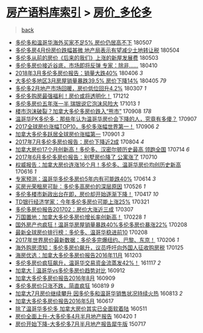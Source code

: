 [房产语料库索引](../../README.md)  > [房价_多伦多](房价_多伦多.md)
====
> [back](../README.md)

- [多伦多和温哥华海外买家不足5% 房价仍居高不下](http://jkwz.applinzi.com/ittc/7100289742296056842.html#%E5%A4%9A%E4%BC%A6%E5%A4%9A%E5%92%8C%E6%B8%A9%E5%93%A5%E5%8D%8E%E6%B5%B7%E5%A4%96%E4%B9%B0%E5%AE%B6%E4%B8%8D%E8%B6%B35%25+%E6%88%BF%E4%BB%B7%E4%BB%8D%E5%B1%85%E9%AB%98%E4%B8%8D%E4%B8%8B) 180507  
- [多伦多房4月份房价跌幅甚微 地产局表示有望减少土地转让税](http://jkwz.applinzi.com/ittc/7099367147358913552.html#%E5%A4%9A%E4%BC%A6%E5%A4%9A%E6%88%BF4%E6%9C%88%E4%BB%BD%E6%88%BF%E4%BB%B7%E8%B7%8C%E5%B9%85%E7%94%9A%E5%BE%AE+%E5%9C%B0%E4%BA%A7%E5%B1%80%E8%A1%A8%E7%A4%BA%E6%9C%89%E6%9C%9B%E5%87%8F%E5%B0%91%E5%9C%9F%E5%9C%B0%E8%BD%AC%E8%AE%A9%E7%A8%8E) 180504  
- [多伦多从前的房价《后来的我们》上涨的新屋发展费](http://jkwz.applinzi.com/ittc/7098717219951477776.html#%E5%A4%9A%E4%BC%A6%E5%A4%9A%E4%BB%8E%E5%89%8D%E7%9A%84%E6%88%BF%E4%BB%B7%E3%80%8A%E5%90%8E%E6%9D%A5%E7%9A%84%E6%88%91%E4%BB%AC%E3%80%8B%E4%B8%8A%E6%B6%A8%E7%9A%84%E6%96%B0%E5%B1%8B%E5%8F%91%E5%B1%95%E8%B4%B9) 180503  
- [多伦多房价接近谷底，市场即将反弹 专家：除非……](http://jkwz.applinzi.com/ittc/7090476977998005258.html#%E5%A4%9A%E4%BC%A6%E5%A4%9A%E6%88%BF%E4%BB%B7%E6%8E%A5%E8%BF%91%E8%B0%B7%E5%BA%95%EF%BC%8C%E5%B8%82%E5%9C%BA%E5%8D%B3%E5%B0%86%E5%8F%8D%E5%BC%B9+%E4%B8%93%E5%AE%B6%EF%BC%9A%E9%99%A4%E9%9D%9E%E2%80%A6%E2%80%A6) 180410  
- [2018年3月多伦多房价报告：销量大跌40%](http://jkwz.applinzi.com/ittc/7088623730282726417.html#2018%E5%B9%B43%E6%9C%88%E5%A4%9A%E4%BC%A6%E5%A4%9A%E6%88%BF%E4%BB%B7%E6%8A%A5%E5%91%8A%EF%BC%9A%E9%94%80%E9%87%8F%E5%A4%A7%E8%B7%8C40%25) 180406 *3* 
- [大多伦多地区3月房屋销量暴跌39.5% 房价下降14%](http://jkwz.applinzi.com/ittc/7088340733818045447.html#%E5%A4%A7%E5%A4%9A%E4%BC%A6%E5%A4%9A%E5%9C%B0%E5%8C%BA3%E6%9C%88%E6%88%BF%E5%B1%8B%E9%94%80%E9%87%8F%E6%9A%B4%E8%B7%8C39.5%25+%E6%88%BF%E4%BB%B7%E4%B8%8B%E9%99%8D14%25) 180405 *79* 
- [多伦多2月地产市场回暖，房价低位回升4.2%](http://jkwz.applinzi.com/ittc/7077654813146088458.html#%E5%A4%9A%E4%BC%A6%E5%A4%9A2%E6%9C%88%E5%9C%B0%E4%BA%A7%E5%B8%82%E5%9C%BA%E5%9B%9E%E6%9A%96%EF%BC%8C%E6%88%BF%E4%BB%B7%E4%BD%8E%E4%BD%8D%E5%9B%9E%E5%8D%874.2%25) 180307 *1* 
- [多伦多购房最强福利！房价或将透明化！](http://jkwz.applinzi.com/ittc/7046137508826448912.html#%E5%A4%9A%E4%BC%A6%E5%A4%9A%E8%B4%AD%E6%88%BF%E6%9C%80%E5%BC%BA%E7%A6%8F%E5%88%A9%EF%BC%81%E6%88%BF%E4%BB%B7%E6%88%96%E5%B0%86%E9%80%8F%E6%98%8E%E5%8C%96%EF%BC%81) 171212  
- [多伦多房价五年涨一半 瑞银说它泡沫风险大](http://jkwz.applinzi.com/ittc/7024005941610152976.html#%E5%A4%9A%E4%BC%A6%E5%A4%9A%E6%88%BF%E4%BB%B7%E4%BA%94%E5%B9%B4%E6%B6%A8%E4%B8%80%E5%8D%8A+%E7%91%9E%E9%93%B6%E8%AF%B4%E5%AE%83%E6%B3%A1%E6%B2%AB%E9%A3%8E%E9%99%A9%E5%A4%A7) 171013 *1* 
- [楼市泡沫破裂？加拿大多伦多房价跌入“熊市”](http://jkwz.applinzi.com/ittc/7010956748440224785.html#%E6%A5%BC%E5%B8%82%E6%B3%A1%E6%B2%AB%E7%A0%B4%E8%A3%82%EF%BC%9F%E5%8A%A0%E6%8B%BF%E5%A4%A7%E5%A4%9A%E4%BC%A6%E5%A4%9A%E6%88%BF%E4%BB%B7%E8%B7%8C%E5%85%A5%E2%80%9C%E7%86%8A%E5%B8%82%E2%80%9D) 170908 *178* 
- [温哥华PK多伦多：那些年认为温哥华房价会下降的人，究竟有多傻？](http://jkwz.applinzi.com/ittc/7010441346371027984.html#%E6%B8%A9%E5%93%A5%E5%8D%8EPK%E5%A4%9A%E4%BC%A6%E5%A4%9A%EF%BC%9A%E9%82%A3%E4%BA%9B%E5%B9%B4%E8%AE%A4%E4%B8%BA%E6%B8%A9%E5%93%A5%E5%8D%8E%E6%88%BF%E4%BB%B7%E4%BC%9A%E4%B8%8B%E9%99%8D%E7%9A%84%E4%BA%BA%EF%BC%8C%E7%A9%B6%E7%AB%9F%E6%9C%89%E5%A4%9A%E5%82%BB%EF%BC%9F) 170907  
- [2017全球房价涨幅TOP10，多伦多涨幅世界第一！](http://jkwz.applinzi.com/ittc/7010152105338471440.html#2017%E5%85%A8%E7%90%83%E6%88%BF%E4%BB%B7%E6%B6%A8%E5%B9%85TOP10%EF%BC%8C%E5%A4%9A%E4%BC%A6%E5%A4%9A%E6%B6%A8%E5%B9%85%E4%B8%96%E7%95%8C%E7%AC%AC%E4%B8%80%EF%BC%81) 170906 *2* 
- [加拿大多伦多跃居全球房价涨幅第一](http://jkwz.applinzi.com/ittc/7008257074520392721.html#%E5%8A%A0%E6%8B%BF%E5%A4%A7%E5%A4%9A%E4%BC%A6%E5%A4%9A%E8%B7%83%E5%B1%85%E5%85%A8%E7%90%83%E6%88%BF%E4%BB%B7%E6%B6%A8%E5%B9%85%E7%AC%AC%E4%B8%80) 170901 *3* 
- [2017年7月多伦多房价报告：房价下降近2成](http://jkwz.applinzi.com/ittc/6997919941318411280.html#2017%E5%B9%B47%E6%9C%88%E5%A4%9A%E4%BC%A6%E5%A4%9A%E6%88%BF%E4%BB%B7%E6%8A%A5%E5%91%8A%EF%BC%9A%E6%88%BF%E4%BB%B7%E4%B8%8B%E9%99%8D%E8%BF%912%E6%88%90) 170804 *4* 
- [加拿大房价17个月创新高！多伦多、汉密尔顿历史最高 领跑全国](http://jkwz.applinzi.com/ittc/6990001173271413777.html#%E5%8A%A0%E6%8B%BF%E5%A4%A7%E6%88%BF%E4%BB%B717%E4%B8%AA%E6%9C%88%E5%88%9B%E6%96%B0%E9%AB%98%EF%BC%81%E5%A4%9A%E4%BC%A6%E5%A4%9A%E3%80%81%E6%B1%89%E5%AF%86%E5%B0%94%E9%A1%BF%E5%8E%86%E5%8F%B2%E6%9C%80%E9%AB%98+%E9%A2%86%E8%B7%91%E5%85%A8%E5%9B%BD) 170714 *6* 
- [2017年6月多伦多房价报告：别墅房价降了 公寓涨了](http://jkwz.applinzi.com/ittc/6988629630402429957.html#2017%E5%B9%B46%E6%9C%88%E5%A4%9A%E4%BC%A6%E5%A4%9A%E6%88%BF%E4%BB%B7%E6%8A%A5%E5%91%8A%EF%BC%9A%E5%88%AB%E5%A2%85%E6%88%BF%E4%BB%B7%E9%99%8D%E4%BA%86+%E5%85%AC%E5%AF%93%E6%B6%A8%E4%BA%86) 170710  
- [权威报告：加拿大房价连涨16个月！多伦多、温哥华房价均创历史新高](http://jkwz.applinzi.com/ittc/6979627943260062724.html#%E6%9D%83%E5%A8%81%E6%8A%A5%E5%91%8A%EF%BC%9A%E5%8A%A0%E6%8B%BF%E5%A4%A7%E6%88%BF%E4%BB%B7%E8%BF%9E%E6%B6%A816%E4%B8%AA%E6%9C%88%EF%BC%81%E5%A4%9A%E4%BC%A6%E5%A4%9A%E3%80%81%E6%B8%A9%E5%93%A5%E5%8D%8E%E6%88%BF%E4%BB%B7%E5%9D%87%E5%88%9B%E5%8E%86%E5%8F%B2%E6%96%B0%E9%AB%98) 170616 *1* 
- [专家预测：温哥华多伦多房价5年内有可能跌40%](http://jkwz.applinzi.com/ittc/6978942394622804996.html#%E4%B8%93%E5%AE%B6%E9%A2%84%E6%B5%8B%EF%BC%9A%E6%B8%A9%E5%93%A5%E5%8D%8E%E5%A4%9A%E4%BC%A6%E5%A4%9A%E6%88%BF%E4%BB%B75%E5%B9%B4%E5%86%85%E6%9C%89%E5%8F%AF%E8%83%BD%E8%B7%8C40%25) 170614 *3* 
- [买房光荣租房可耻：多伦多高房价的深层原因](http://jkwz.applinzi.com/ittc/6971931236363666437.html#%E4%B9%B0%E6%88%BF%E5%85%89%E8%8D%A3%E7%A7%9F%E6%88%BF%E5%8F%AF%E8%80%BB%EF%BC%9A%E5%A4%9A%E4%BC%A6%E5%A4%9A%E9%AB%98%E6%88%BF%E4%BB%B7%E7%9A%84%E6%B7%B1%E5%B1%82%E5%8E%9F%E5%9B%A0) 170526 *1* 
- [多伦多楼市新政出台在即，房价却开始逐渐下降！](http://jkwz.applinzi.com/ittc/6957598645204550661.html#%E5%A4%9A%E4%BC%A6%E5%A4%9A%E6%A5%BC%E5%B8%82%E6%96%B0%E6%94%BF%E5%87%BA%E5%8F%B0%E5%9C%A8%E5%8D%B3%EF%BC%8C%E6%88%BF%E4%BB%B7%E5%8D%B4%E5%BC%80%E5%A7%8B%E9%80%90%E6%B8%90%E4%B8%8B%E9%99%8D%EF%BC%81) 170417 *10* 
- [TD银行经济学家：今年多伦多房价可能上涨25%](http://jkwz.applinzi.com/ittc/6947397737258681348.html#TD%E9%93%B6%E8%A1%8C%E7%BB%8F%E6%B5%8E%E5%AD%A6%E5%AE%B6%EF%BC%9A%E4%BB%8A%E5%B9%B4%E5%A4%9A%E4%BC%A6%E5%A4%9A%E6%88%BF%E4%BB%B7%E5%8F%AF%E8%83%BD%E4%B8%8A%E6%B6%A825%25) 170321  
- [多伦多房价报告201702：房价大涨近三成](http://jkwz.applinzi.com/ittc/6942322822457328644.html#%E5%A4%9A%E4%BC%A6%E5%A4%9A%E6%88%BF%E4%BB%B7%E6%8A%A5%E5%91%8A201702%EF%BC%9A%E6%88%BF%E4%BB%B7%E5%A4%A7%E6%B6%A8%E8%BF%91%E4%B8%89%E6%88%90) 170307  
- [万国置地：加拿大多伦多房价增长率创新高！](http://jkwz.applinzi.com/ittc/6939716370119001093.html#%E4%B8%87%E5%9B%BD%E7%BD%AE%E5%9C%B0%EF%BC%9A%E5%8A%A0%E6%8B%BF%E5%A4%A7%E5%A4%9A%E4%BC%A6%E5%A4%9A%E6%88%BF%E4%BB%B7%E5%A2%9E%E9%95%BF%E7%8E%87%E5%88%9B%E6%96%B0%E9%AB%98%EF%BC%81) 170228 *1* 
- [国外房产也疯狂！温哥华房屋销量暴跌40%多伦多房价暴涨22%](http://jkwz.applinzi.com/ittc/6932267363134342149.html#%E5%9B%BD%E5%A4%96%E6%88%BF%E4%BA%A7%E4%B9%9F%E7%96%AF%E7%8B%82%EF%BC%81%E6%B8%A9%E5%93%A5%E5%8D%8E%E6%88%BF%E5%B1%8B%E9%94%80%E9%87%8F%E6%9A%B4%E8%B7%8C40%25%E5%A4%9A%E4%BC%A6%E5%A4%9A%E6%88%BF%E4%BB%B7%E6%9A%B4%E6%B6%A822%25) 170208  
- [最新全球房价排行榜：多伦多、温哥华稳进前10](http://jkwz.applinzi.com/ittc/6932115262731191300.html#%E6%9C%80%E6%96%B0%E5%85%A8%E7%90%83%E6%88%BF%E4%BB%B7%E6%8E%92%E8%A1%8C%E6%A6%9C%EF%BC%9A%E5%A4%9A%E4%BC%A6%E5%A4%9A%E3%80%81%E6%B8%A9%E5%93%A5%E5%8D%8E%E7%A8%B3%E8%BF%9B%E5%89%8D10) 170208  
- [2017年世界房价最新数据：多伦多完爆纽约、巴黎、东京！](http://jkwz.applinzi.com/ittc/6931451042985411588.html#2017%E5%B9%B4%E4%B8%96%E7%95%8C%E6%88%BF%E4%BB%B7%E6%9C%80%E6%96%B0%E6%95%B0%E6%8D%AE%EF%BC%9A%E5%A4%9A%E4%BC%A6%E5%A4%9A%E5%AE%8C%E7%88%86%E7%BA%BD%E7%BA%A6%E3%80%81%E5%B7%B4%E9%BB%8E%E3%80%81%E4%B8%9C%E4%BA%AC%EF%BC%81) 170206 *1* 
- [海外购房须知：多伦多房价飙升，议员呼吁向外国人征收购房税](http://jkwz.applinzi.com/ittc/6927000694275179525.html#%E6%B5%B7%E5%A4%96%E8%B4%AD%E6%88%BF%E9%A1%BB%E7%9F%A5%EF%BC%9A%E5%A4%9A%E4%BC%A6%E5%A4%9A%E6%88%BF%E4%BB%B7%E9%A3%99%E5%8D%87%EF%BC%8C%E8%AE%AE%E5%91%98%E5%91%BC%E5%90%81%E5%90%91%E5%A4%96%E5%9B%BD%E4%BA%BA%E5%BE%81%E6%94%B6%E8%B4%AD%E6%88%BF%E7%A8%8E) 170125  
- [海房优选：加拿大多伦多房价报告2016年11月](http://jkwz.applinzi.com/ittc/6907260705400423428.html#%E6%B5%B7%E6%88%BF%E4%BC%98%E9%80%89%EF%BC%9A%E5%8A%A0%E6%8B%BF%E5%A4%A7%E5%A4%9A%E4%BC%A6%E5%A4%9A%E6%88%BF%E4%BB%B7%E6%8A%A5%E5%91%8A2016%E5%B9%B411%E6%9C%88) 161203  
- [多伦多房价疯狂飙升，温哥华交易资金流蒸发42%！](http://jkwz.applinzi.com/ittc/6901392130332689413.html#%E5%A4%9A%E4%BC%A6%E5%A4%9A%E6%88%BF%E4%BB%B7%E7%96%AF%E7%8B%82%E9%A3%99%E5%8D%87%EF%BC%8C%E6%B8%A9%E5%93%A5%E5%8D%8E%E4%BA%A4%E6%98%93%E8%B5%84%E9%87%91%E6%B5%81%E8%92%B8%E5%8F%9142%25%EF%BC%81) 161117 *2* 
- [加拿大 | 温哥华vs多伦多房价趋势对比](http://jkwz.applinzi.com/ittc/6876977169716216836.html#%E5%8A%A0%E6%8B%BF%E5%A4%A7+%7C+%E6%B8%A9%E5%93%A5%E5%8D%8Evs%E5%A4%9A%E4%BC%A6%E5%A4%9A%E6%88%BF%E4%BB%B7%E8%B6%8B%E5%8A%BF%E5%AF%B9%E6%AF%94) 160912  
- [加拿大多伦多房价报告2016年8月](http://jkwz.applinzi.com/ittc/6875603603926025220.html#%E5%8A%A0%E6%8B%BF%E5%A4%A7%E5%A4%9A%E4%BC%A6%E5%A4%9A%E6%88%BF%E4%BB%B7%E6%8A%A5%E5%91%8A2016%E5%B9%B48%E6%9C%88) 160909  
- [多伦多房价只涨不跌，简直疯狂](http://jkwz.applinzi.com/ittc/6867749918734812165.html#%E5%A4%9A%E4%BC%A6%E5%A4%9A%E6%88%BF%E4%BB%B7%E5%8F%AA%E6%B6%A8%E4%B8%8D%E8%B7%8C%EF%BC%8C%E7%AE%80%E7%9B%B4%E7%96%AF%E7%8B%82) 160819 *9* 
- [加拿大7月房价继续攀升 因多伦多和温哥华销售状况持续火热](http://jkwz.applinzi.com/ittc/6865756463980610565.html#%E5%8A%A0%E6%8B%BF%E5%A4%A77%E6%9C%88%E6%88%BF%E4%BB%B7%E7%BB%A7%E7%BB%AD%E6%94%80%E5%8D%87+%E5%9B%A0%E5%A4%9A%E4%BC%A6%E5%A4%9A%E5%92%8C%E6%B8%A9%E5%93%A5%E5%8D%8E%E9%94%80%E5%94%AE%E7%8A%B6%E5%86%B5%E6%8C%81%E7%BB%AD%E7%81%AB%E7%83%AD) 160813 *2* 
- [加拿大多伦多房价报告2016年5月](http://jkwz.applinzi.com/ittc/6844734267703428101.html#%E5%8A%A0%E6%8B%BF%E5%A4%A7%E5%A4%9A%E4%BC%A6%E5%A4%9A%E6%88%BF%E4%BB%B7%E6%8A%A5%E5%91%8A2016%E5%B9%B45%E6%9C%88) 160617  
- [除了温哥华多伦多 加拿大房价其实已全面软着陆](http://jkwz.applinzi.com/ittc/6823749047605003268.html#%E9%99%A4%E4%BA%86%E6%B8%A9%E5%93%A5%E5%8D%8E%E5%A4%9A%E4%BC%A6%E5%A4%9A+%E5%8A%A0%E6%8B%BF%E5%A4%A7%E6%88%BF%E4%BB%B7%E5%85%B6%E5%AE%9E%E5%B7%B2%E5%85%A8%E9%9D%A2%E8%BD%AF%E7%9D%80%E9%99%86) 160511  
- [房价全面上升-大多伦多4月半月地产报告](http://jkwz.applinzi.com/ittc/6823031586886779909.html#%E6%88%BF%E4%BB%B7%E5%85%A8%E9%9D%A2%E4%B8%8A%E5%8D%87-%E5%A4%A7%E5%A4%9A%E4%BC%A6%E5%A4%9A4%E6%9C%88%E5%8D%8A%E6%9C%88%E5%9C%B0%E4%BA%A7%E6%8A%A5%E5%91%8A) 160420 *1* 
- [房价开始下降-大多伦多7月半月地产报告犀牛版](http://jkwz.applinzi.com/ittc/547650615086220068.html#%E6%88%BF%E4%BB%B7%E5%BC%80%E5%A7%8B%E4%B8%8B%E9%99%8D-%E5%A4%A7%E5%A4%9A%E4%BC%A6%E5%A4%9A7%E6%9C%88%E5%8D%8A%E6%9C%88%E5%9C%B0%E4%BA%A7%E6%8A%A5%E5%91%8A%E7%8A%80%E7%89%9B%E7%89%88) 150717  
